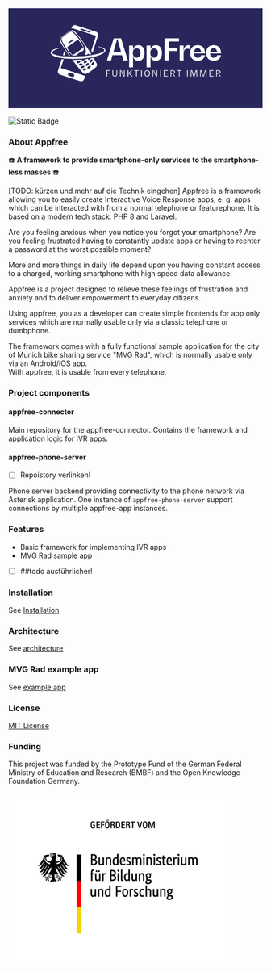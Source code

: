 <div align="center">
    <a href="https://www.appfree.me/"><img src="https://github.com/appfree-me/appfree-app/raw/main/appfree.png"></img></a>
</div>

<img alt="Static Badge" src="https://img.shields.io/badge/Laravel-12-red?link=https%3A%2F%2Flaravel.com%2F&link=https%3A%2F%2Flaravel.com%2F"></img>


### About Appfree
 ☎️ **A framework to provide smartphone-only services to the smartphone-less masses** ☎️

[TODO: kürzen und mehr auf die Technik eingehen]
Appfree is a framework allowing you to easily create Interactive Voice Response apps, e. g. apps which can be interacted with from a normal telephone or featurephone. It is based on a modern tech stack: PHP 8 and Laravel.

Are you feeling anxious when you notice you forgot your smartphone?
Are you feeling frustrated having to constantly update apps or having to reenter a password at the worst possible moment?

More and more things in daily life depend upon you having constant access to a charged, working smartphone with high speed data allowance.

Appfree is a project designed to relieve these feelings of frustration and anxiety and to deliver empowerment to everyday citizens.

Using appfree, you as a developer can create simple frontends for app only services which are normally usable only via a classic telephone or dumbphone.

The framework comes with a fully functional sample application for the city of Munich bike sharing service "MVG Rad", which is normally usable only via an Android/iOS app.  
With appfree, it is usable from every telephone.


### Project components

#### appfree-connector

Main repository for the appfree-connector. Contains the framework and application logic for IVR apps.

#### appfree-phone-server

- [ ] Repoistory verlinken!

Phone server backend providing connectivity to the phone network via Asterisk application. One instance of `appfree-phone-server` support connections by multiple appfree-app instances.

### Features

  - Basic framework for implementing IVR apps
  - MVG Rad sample app
  - [ ] ##todo ausführlicher!

### Installation 

See [Installation](/README-install.md)

 
### Architecture

See [architecture](./README-Architecture.md)

### MVG Rad example app

See [example app](./README-apps.md)

### License

[MIT License](./LICENSE.MD)

### Funding

This project was funded by the Prototype Fund of the German Federal Ministry of Education and Research (BMBF) and the Open Knowledge Foundation Germany.

![](bmbf.jpg)

